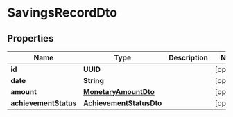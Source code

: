 

# SavingsRecordDto


## Properties

| Name | Type | Description | Notes |
|------------ | ------------- | ------------- | -------------|
|**id** | **UUID** |  |  [optional] |
|**date** | **String** |  |  [optional] |
|**amount** | [**MonetaryAmountDto**](MonetaryAmountDto.md) |  |  [optional] |
|**achievementStatus** | **AchievementStatusDto** |  |  [optional] |



